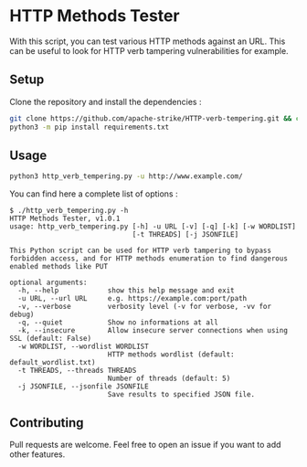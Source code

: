 # HTTP Methods Tester

With this script, you can test various HTTP methods against an URL. This can be useful to look for HTTP verb tampering vulnerabilities for example.

## Setup

Clone the repository and install the dependencies :

```sh
git clone https://github.com/apache-strike/HTTP-verb-tempering.git && cd HTTP-verb-tempering
python3 -m pip install requirements.txt
```

## Usage

```sh
python3 http_verb_tempering.py -u http://www.example.com/
```

You can find here a complete list of options :

```
$ ./http_verb_tempering.py -h
HTTP Methods Tester, v1.0.1
usage: http_verb_tempering.py [-h] -u URL [-v] [-q] [-k] [-w WORDLIST]
                              [-t THREADS] [-j JSONFILE]

This Python script can be used for HTTP verb tampering to bypass forbidden access, and for HTTP methods enumeration to find dangerous enabled methods like PUT

optional arguments:
  -h, --help            show this help message and exit
  -u URL, --url URL     e.g. https://example.com:port/path
  -v, --verbose         verbosity level (-v for verbose, -vv for debug)
  -q, --quiet           Show no informations at all
  -k, --insecure        Allow insecure server connections when using SSL (default: False)
  -w WORDLIST, --wordlist WORDLIST
                        HTTP methods wordlist (default: default_wordlist.txt)
  -t THREADS, --threads THREADS
                        Number of threads (default: 5)
  -j JSONFILE, --jsonfile JSONFILE
                        Save results to specified JSON file.
```

## Contributing

Pull requests are welcome. Feel free to open an issue if you want to add other features.

